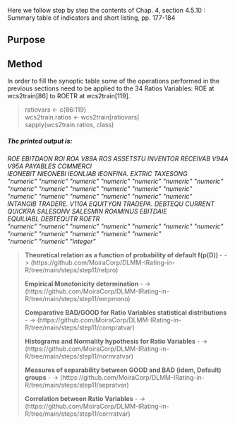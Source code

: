 Here we follow step by step the contents of Chap. 4, section 4.5.10 :  Summary table of indicators and short listing, pp. 177-184<p>

## Purpose

## Method

In order to fill the synoptic table some of the operations performed in the previous sections need to be applied to the 34 Ratios Variables: ROE at wcs2train[86] to ROETR at wcs2train[119].

> ratiovars <- c(86:119)<br>
> wcs2train.ratios <- wcs2train[ratiovars]<br>
> sapply(wcs2train.ratios, class)

##### <em>The printed output is:
  ROE  EBITDAON       ROI       ROA      V89A       ROS  ASSETSTU  INVENTOR  RECEIVAB      V94A      V95A  PAYABLES  COMMERCI<br>
  IEONEBIT  NIEONEBI  IEONLIAB IEONFINA.    EXTRIC  TAXESONG<br> 
  "numeric" "numeric" "numeric" "numeric" "numeric" "numeric" "numeric" "numeric" "numeric" "numeric" "numeric" "numeric" "numeric"<br>
  "numeric" "numeric" "numeric" "numeric" "numeric" "numeric"<br> 
  INTANGIB  TRADERE.     V110A  EQUITYON  TRADEPA.   DEBTEQU   CURRENT   QUICKRA  SALESONV  SALESMIN  ROAMINUS  EBITDAIE<br>
  EQUILIABL   DEBTEQUTR     ROETR<br> 
  "numeric" "numeric" "numeric" "numeric" "numeric" "numeric" "numeric" "numeric" "numeric" "numeric" "numeric" "numeric"<br>
  "numeric"   "numeric" "integer"
</em>


> <p><strong>Theoretical relation as a function of probability of default f(p(D)) </strong> - -> (https://github.com/MoiraCorp/DLMM-IRating-in-R/tree/main/steps/step11/relpro)</p>
> <p><strong>Empirical Monotonicity determination</strong> - -> (https://github.com/MoiraCorp/DLMM-IRating-in-R/tree/main/steps/step11/empmono)</p>
> <p><strong>Comparative BAD/GOOD for Ratio Variables statistical distributions</strong> - -> (https://github.com/MoiraCorp/DLMM-IRating-in-R/tree/main/steps/step11/compratvar)</p>
> <p><strong>Histograms and Normality hypothesis for Ratio Variables</strong> - -> (https://github.com/MoiraCorp/DLMM-IRating-in-R/tree/main/steps/step11/normratvar)</p>
> <p><strong>Measures of separability between GOOD and BAD (idem, Default) groups</strong> - -> (https://github.com/MoiraCorp/DLMM-IRating-in-R/tree/main/steps/step11/sepratvar)</p>
> <p><strong>Correlation between Ratio Variables</strong> - -> (https://github.com/MoiraCorp/DLMM-IRating-in-R/tree/main/steps/step11/corrratvar)</p>

